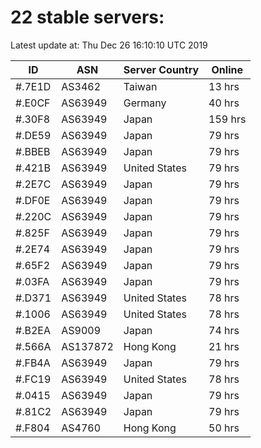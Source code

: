 # 22 stable servers:

Latest update at: Thu Dec 26 16:10:10 UTC 2019

| ID | ASN | Server Country | Online |
| -- | --- | -------------- | ------ |
| #.7E1D | AS3462 | Taiwan | 13 hrs |
| #.E0CF | AS63949 | Germany | 40 hrs |
| #.30F8 | AS63949 | Japan | 159 hrs |
| #.DE59 | AS63949 | Japan | 79 hrs |
| #.BBEB | AS63949 | Japan | 79 hrs |
| #.421B | AS63949 | United States | 79 hrs |
| #.2E7C | AS63949 | Japan | 79 hrs |
| #.DF0E | AS63949 | Japan | 79 hrs |
| #.220C | AS63949 | Japan | 79 hrs |
| #.825F | AS63949 | Japan | 79 hrs |
| #.2E74 | AS63949 | Japan | 79 hrs |
| #.65F2 | AS63949 | Japan | 79 hrs |
| #.03FA | AS63949 | Japan | 79 hrs |
| #.D371 | AS63949 | United States | 78 hrs |
| #.1006 | AS63949 | United States | 78 hrs |
| #.B2EA | AS9009 | Japan | 74 hrs |
| #.566A | AS137872 | Hong Kong | 21 hrs |
| #.FB4A | AS63949 | Japan | 79 hrs |
| #.FC19 | AS63949 | United States | 78 hrs |
| #.0415 | AS63949 | Japan | 79 hrs |
| #.81C2 | AS63949 | Japan | 79 hrs |
| #.F804 | AS4760 | Hong Kong | 50 hrs |

